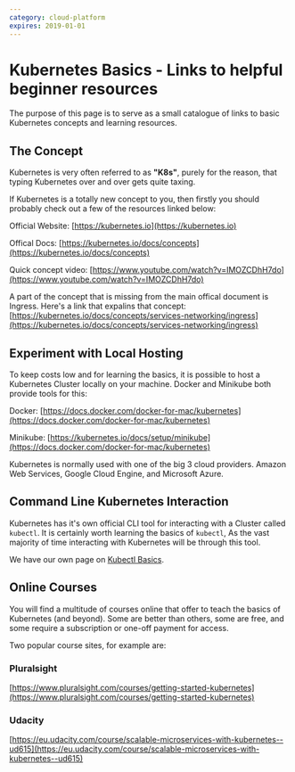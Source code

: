 ```yaml
---
category: cloud-platform
expires: 2019-01-01
---
```

# Kubernetes Basics - Links to helpful beginner resources

The purpose of this page is to serve as a small catalogue of links to basic Kubernetes concepts and learning resources.

## The Concept

Kubernetes is very often referred to as **"K8s"**, purely for the reason, that typing Kubernetes over and over gets quite taxing.

If Kubernetes is a totally new concept to you, then firstly you should probably check out a few of the resources linked below:

Official Website: 
[https://kubernetes.io](https://kubernetes.io)

Offical Docs: 
[https://kubernetes.io/docs/concepts](https://kubernetes.io/docs/concepts)

Quick concept video: 
[https://www.youtube.com/watch?v=IMOZCDhH7do](https://www.youtube.com/watch?v=IMOZCDhH7do)

A part of the concept that is missing from the main offical document is Ingress.
Here's a link that expalins that concept: [https://kubernetes.io/docs/concepts/services-networking/ingress](https://kubernetes.io/docs/concepts/services-networking/ingress)

## Experiment with Local Hosting 

To keep costs low and for learning the basics, it is possible to host a Kubernetes Cluster locally on your machine. Docker and Minikube both provide tools for this:

Docker: [https://docs.docker.com/docker-for-mac/kubernetes](https://docs.docker.com/docker-for-mac/kubernetes)

Minikube: [https://kubernetes.io/docs/setup/minikube](https://docs.docker.com/docker-for-mac/kubernetes)

Kubernetes is normally used with one of the big 3 cloud providers. Amazon Web Services, Google Cloud Engine, and Microsoft Azure.

## Command Line Kubernetes Interaction

Kubernetes has it's own official CLI tool for interacting with a Cluster called `kubectl`. It is certainly worth learning the basics of `kubectl`, As the vast majority of time interacting with Kubernetes will be through this tool.

We have our own page on [Kubectl Basics](/03-other-topics/003-quick-reference/#kubectl-quick-reference).

## Online Courses

You will find a multitude of courses online that offer to teach the basics of Kubernetes (and beyond). Some are better than others, some are free, and some require a subscription or one-off payment for access.

Two popular course sites, for example are:

### Pluralsight
[https://www.pluralsight.com/courses/getting-started-kubernetes](https://www.pluralsight.com/courses/getting-started-kubernetes)

### Udacity
[https://eu.udacity.com/course/scalable-microservices-with-kubernetes--ud615](https://eu.udacity.com/course/scalable-microservices-with-kubernetes--ud615)